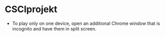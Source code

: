 # CSCIprojekt

- To play only on one device, open an additional Chrome window that is incognito and have them in split screen.